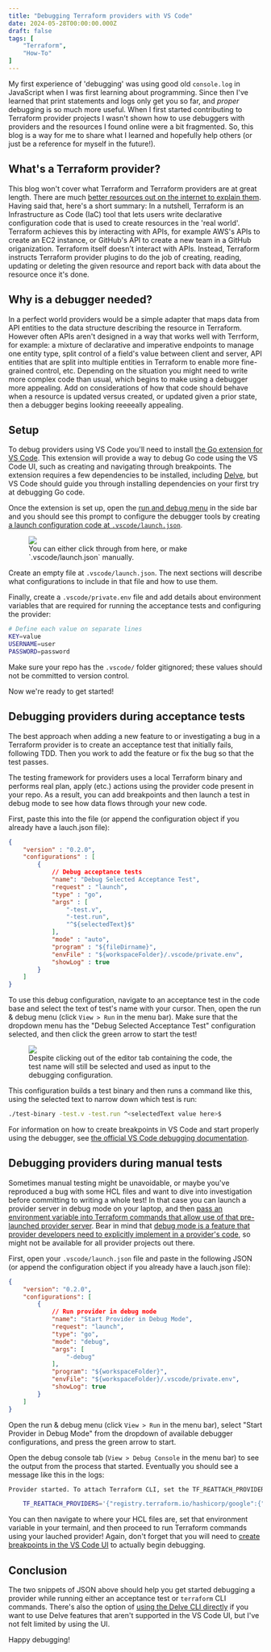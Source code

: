 ```yaml
---
title: "Debugging Terraform providers with VS Code"
date: 2024-05-28T00:00:00.000Z
draft: false
tags: [
    "Terraform",
    "How-To"
]
---
```


My first experience of 'debugging' was using good old `console.log` in JavaScript when I was first learning about programming. Since then I've learned that print statements and logs only get you so far, and _proper_ debugging is so much more useful. When I first started contributing to Terraform provider projects I wasn't shown how to use debuggers with providers and the resources I found online were a bit fragmented. So, this blog is a way for me to share what I learned and hopefully help others (or just be a reference for myself in the future!).

## What's a Terraform provider?

This blog won't cover what Terraform and Terraform providers are at great length. There are much [better resources out on the internet to explain them](https://developer.hashicorp.com/terraform/language/providers). Having said that, here's a short summary: In a nutshell, Terraform is an Infrastructure as Code (IaC) tool that lets users write declarative configuration code that is used to create resources in the 'real world'. Terraform achieves this by interacting with APIs, for example AWS's APIs to create an EC2 instance, or GitHub's API to create a new team in a GitHub origanization. Terraform itself doesn't interact with APIs. Instead, Terraform instructs Terraform provider plugins to do the job of creating, reading, updating or deleting the given resource and report back with data about the resource once it's done.

## Why is a debugger needed?

In a perfect world providers would be a simple adapter that maps data from API entities to the data structure describing the resource in Terraform. However often APIs aren't designed in a way that works well with Terrform, for example: a mixture of declarative and imperative endpoints to manage one entity type, split control of a field's value between client and server, API entities that are split into multiple entities in Terraform to enable more fine-grained control, etc. Depending on the situation you might need to write more complex code than usual, which begins to make using a debugger more appealing. Add on considerations of how that code should behave when a resource is updated versus created, or updated given a prior state, then a debugger begins looking reeeeally appealing.

## Setup

To debug providers using VS Code you'll need to install [the Go extension for VS Code](https://marketplace.visualstudio.com/items?itemName=golang.Go). This extension will provide a way to debug Go code using the VS Code UI, such as creating and navigating through breakpoints. The extension requires a few dependencies to be installed, including [Delve](https://github.com/go-delve/delve), but VS Code should guide you through installing dependencies on your first try at debugging Go code.

Once the extension is set up, open the [run and debug menu](https://code.visualstudio.com/docs/editor/debugging#_run-and-debug-view) in the side bar and you should see this prompt to configure the debugger tools by creating [a launch configuration code at `.vscode/launch.json`](https://code.visualstudio.com/docs/editor/debugging#_launch-configurations).

<figure>
<img src="https://res.cloudinary.com/dl1rwtqzi/image/upload/v1717346572/sarahfrench.dev/image/run-debug-menu.png">
<figcaption>
You can either click through from here, or make `.vscode/launch.json` manually.
</figcaption>
</figure>

Create an empty file at `.vscode/launch.json`. The next sections will describe what configurations to include in that file and how to use them.

Finally, create a `.vscode/private.env` file and add details about environment variables that are required for running the acceptance tests and configuring the provider:

```bash
# Define each value on separate lines
KEY=value
USERNAME=user
PASSWORD=password
```

Make sure your repo has the `.vscode/` folder gitignored; these values should not be committed to version control.

Now we're ready to get started!

## Debugging providers during acceptance tests

The best approach when adding a new feature to or investigating a bug in a Terraform provider is to create an acceptance test that initially fails, following TDD. Then you work to add the feature or fix the bug so that the test passes.

The testing framework for providers uses a local Terraform binary and performs real plan, apply (etc.) actions using the provider code present in your repo. As a result, you can add breakpoints and then launch a test in debug mode to see how data flows through your new code.

First, paste this into the file (or append the configuration object if you already have a lauch.json file):

```json
{
    "version" : "0.2.0",
    "configurations" : [
        {
            // Debug acceptance tests
            "name": "Debug Selected Acceptance Test",
            "request" : "launch",
            "type" : "go",
            "args" : [
                "-test.v",
                "-test.run",
                "^${selectedText}$"
            ],
            "mode" : "auto",
            "program" : "${fileDirname}",
            "envFile" : "${workspaceFolder}/.vscode/private.env",
            "showLog" : true
        }
    ]
}
```

To use this debug configuration, navigate to an acceptance test in the code base and select the text of test's name with your cursor. Then, open the run & debug menu (click `View > Run` in the menu bar). Make sure that the dropdown menu has the "Debug Selected Acceptance Test" configuration selected, and then click the green arrow to start the test!

<figure>
<img src="https://res.cloudinary.com/dl1rwtqzi/image/upload/v1717348861/sarahfrench.dev/image/screenshot-of-selected-test-debugging.png">
<figcaption>
Despite clicking out of the editor tab containing the code, the test name will still be selected and used as input to the debugging configuration.</figcaption>
</figure>

This configuration builds a test binary and then runs a command like this, using the selected text to narrow down which test is run:

```bash
./test-binary -test.v -test.run ^<selectedText value here>$
```

For information on how to create breakpoints in VS Code and start properly using the debugger, see [the official VS Code debugging documentation](https://code.visualstudio.com/docs/editor/debugging#_breakpoints).

## Debugging providers during manual tests

Sometimes manual testing might be unavoidable, or maybe you've reproduced a bug with some HCL files and want to dive into investigation before committing to writing a whole test! In that case you can launch a provider server in debug mode on your laptop, and then [pass an environment variable into Terraform commands that allow use of that pre-launched provider server](https://developer.hashicorp.com/terraform/plugin/debugging#running-terraform-with-a-provider-in-debug-mode). Bear in mind that [debug mode is a feature that provider developers need to explicitly implement in a provider's code](https://github.com/hashicorp/terraform-provider-google/blob/29bb50286c91afc0b99172d5119f339d44b5ecc6/main.go#L49-L51), so might not be available for all provider projects out there.

First, open your `.vscode/launch.json` file and paste in the following JSON (or append the configuration object if you already have a lauch.json file):

```json
{
    "version": "0.2.0",
    "configurations": [
        {
            // Run provider in debug mode
            "name": "Start Provider in Debug Mode",
            "request": "launch",
            "type": "go",
            "mode": "debug",
            "args": [
                "-debug"
            ],
            "program": "${workspaceFolder}",
            "envFile": "${workspaceFolder}/.vscode/private.env",
            "showLog": true
        }
    ]
}
```

Open the run & debug menu (click `View > Run` in the menu bar), select "Start Provider in Debug Mode" from the dropdown of available debugger configurations, and press the green arrow to start.

Open the debug console tab (`View > Debug Console` in the menu bar) to see the output from the process that started. Eventually you should see a message like this in the logs:

```bash
Provider started. To attach Terraform CLI, set the TF_REATTACH_PROVIDERS environment variable with the following:

	TF_REATTACH_PROVIDERS='{"registry.terraform.io/hashicorp/google":{"Protocol":"grpc","ProtocolVersion":5,"Pid":48952,"Test":true,"Addr":{"Network":"unix","String":"/var/folders/tf/m6_pn85n7mxdttnfbgycrk5r0000gn/T/plugin1673856406"}}}'
```

You can then navigate to where your HCL files are, set that environment variable in your termainl, and then proceed to run Terraform commands using your lauched provider! Again, don't forget that you will need to [create breakpoints in the VS Code UI](https://code.visualstudio.com/docs/editor/debugging#_breakpoints) to actually begin debugging.

## Conclusion

The two snippets of JSON above should help you get started debugging a provider while running either an acceptance test or `terraform` CLI commands. There's also the option of [using the Delve CLI directly](https://developer.hashicorp.com/terraform/plugin/debugging#delve-cli) if you want to use Delve features that aren't supported in the VS Code UI, but I've not felt limited by using the UI.

Happy debugging!

